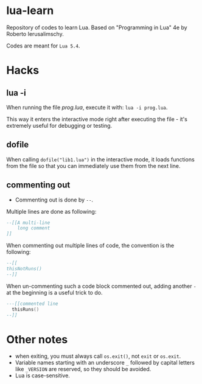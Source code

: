 # lua-learn
Repository of codes to learn Lua. Based on "Programming in Lua" 4e by Roberto Ierusalimschy.

Codes are meant for `Lua 5.4`.

# Hacks
## lua -i
When running the file *prog.lua*, execute it with: `lua -i prog.lua`.

This way it enters the interactive mode right after executing the file - it's extremely useful for debugging or testing.

## dofile
When calling `dofile("lib1.lua")` in the interactive mode, it loads functions from the file so that you can immediately use them 
from the next line.

## commenting out
- Commenting out is done by `--`.

Multiple lines are done as following:

```lua
--[[A multi-line
    long comment
]]
```

When commenting out multiple lines of code, the convention is the following:

```lua
--[[
thisNotRuns()
--]]
```

When un-commenting such a code block commented out, adding another `-` at the beginning is a useful trick to do.

```lua
---[[commented line
  thisRuns()
--]]
```

# Other notes
- when exiting, you must always call `os.exit()`, not `exit` or `os.exit`.
- Variable names starting with an underscore `_` followed by capital letters like `_VERSION` are reserved, so they should be avoided.
- Lua is case-sensitive.
